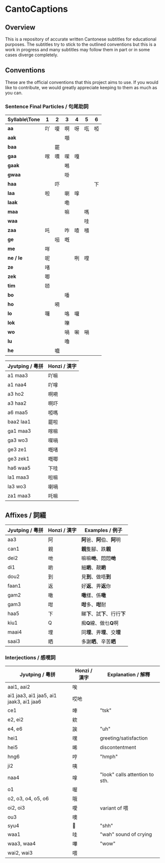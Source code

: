 # CantoCaptions

## Overview
This is a repository of accurate written Cantonese subtitles for educational purposes. The subtitles try to stick to the outlined conventions but this is a work in progress and many subtitles may follow them in part or in some cases diverge completely.

## Conventions
These are the official conventions that this project aims to use. If you would like to contribute, we would greatly appreciate keeping to them as much as you can.

### Sentence Final Particles / 句尾助詞

| **Syllable\Tone** | **1** | **2** | **3** | **4** | **5** | **6** |
| ----------------- | ----- | ----- | ----- | ----- | ----- | ----- |
| **aa**            | 吖     | 嗄     | 啊     | 呀     | 咓     | 𠻺    |
| **aak**           |       |       | 𡅅    |       |       |       |
| **baa**           |       | 罷     |       |       |       |       |
| **gaa**           | 𠺢    | 𠿪    | 㗎     | 嘎     |       |       |
| **gaak**          |       |       | 𠺝    |       |       |       |
| **gwaa**          |       |       | 啩     |       |       |       |
| **haa**           |       | 吓     |       |       |       | 下     |
| **laa**           | 啦     |       | 喇     | 嗱     |       |       |
| **laak**          |       |       | 嘞     |       |       |       |
| **maa**           |       |       | 嘛     |       | 嗎     |       |
| **waa**           |       |       |       |       | 哇     |       |
| **zaa**           | 吒     |       | 咋     | 喳     | 𠾵    |       |
| **ge**            |       | 𠸏    | 嘅     |       |       |       |
| **me**            | 咩     |       |       |       |       |       |
| **ne / le**       | 呢     |       |       | 咧     | 哩     |       |
| **ze**            | 啫     |       |       |       |       |       |
| **zek**           | 唧     |       |       |       |       |       |
| **tim**           | 𠻹    |       |       |       |       |       |
| **bo**            |       |       | 噃     |       |       |       |
| **ho**            |       | 嗬     |       |       |       |       |
| **lo**            | 囖     |       | 咯     | 囉     |       |       |
| **lok**           |       |       | 嚛     |       |       |       |
| **wo**            |       |       | 喎     | 啝     | 𡁜    |       |
| **lu**            |       |       | 嚕     |       |       |       |
| **he**            |       | 嚱     |       |       |       |       |

| Jyutping / 粵拼 | Honzi / 漢字 |
| ------------- | ---------- |
| a1 maa3       | 吖嘛         |
| a1 naa4       | 吖嗱         |
| a3 ho2        | 啊嗬         |
| a3 haa2       | 啊吓         |
| a6 maa5       | 𠻺嗎        |
| baa2 laa1     | 罷啦         |
| ga1 maa3      | 𠺢嘛        |
| ga3 wo3       | 㗎喎         |
| ge3 ze1       | 嘅啫         |
| ge3 zek1      | 嘅唧         |
| ha6 waa5      | 下哇         |
| la1 maa3      | 啦嘛         |
| la3 wo3       | 喇喎         |
| za1 maa3      | 吒嘛         |

## Affixes / 詞綴
| Jyutping / 粵拼 | Honzi / 漢字 | Examples / 例子         |
| ------------- | ---------- | --------------------- |
| aa3           | 阿          | **阿**爸、**阿**伯、**阿**明  |
| can1          | 親          | **親**隻腳、跌**親**        |
| dei2          | 哋          | 嘛嘛**哋**、悶悶**哋**       |
| di1           | 啲          | 細**啲**、靚**啲**         |
| dou2          | 到          | 見**到**、做唔**到**        |
| faan1         | 返          | 好**返**、畀**返**你        |
| gam2          | 噉          | **噉**樣、係**噉**         |
| gam3          | 咁          | **咁**多、**咁**耐         |
| haa5          | 下          | 睇**下**、試**下**、行行**下** |
| kiu1          | Q          | 痴**Q**線、做乜**Q**啊      |
| maai4         | 埋          | 同**埋**、畀**埋**、交**埋**  |
| saai3         | 晒          | 多謝**晒**、辛苦**晒**       |

### Interjections / 感嘆詞

| Jyutping / 粵拼                           | Honzi / 漢字 | Explanation / 解釋               |
| --------------------------------------- | ---------- | ------------------------------ |
| aai1, aai2                              | 唉          |                                |
| ai1 jaa3, ai1 jaa5, ai1 jaak3, ai1 jaa6 | 哎吔         |                                |
| ce1                                     | 唓          | "tsk"                          |
| e2, ei2                                 | 欸          |                                |
| e4, e6                                  | 誒          | "uh"                           |
| hei1                                    | 嘿          | greeting/satisfaction          |
| hei5                                    | 唏          | discontentment                 |
| hng6                                    | 哼          | "hmph"                         |
| ji2                                     | 咦          |                                |
| naa4                                    | 嗱          | "look" calls attention to sth. |
| o1                                      | 喔          |                                |
| o2, o3, o4, o5, o6                      | 哦          |                                |
| oi2, oi3                                | 噯          | variant of 喂                   |
| ou3                                     | 噢          |                                |
| syu4                                    | 𭉝         | "shh"                          |
| waa1                                    | 哇          | "wah" sound of crying          |
| waa3, waa4                              | 嘩          | "wow"                          |
| wai2, wai3                              | 喂          |                                |
